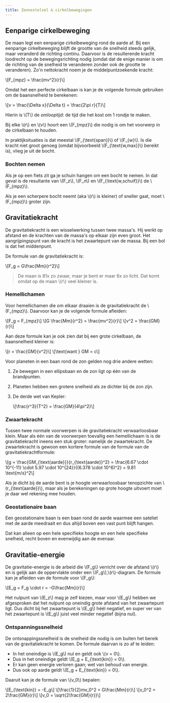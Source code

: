```yaml
---
title: Zonnestelsel & cirkelbewegingen
---
```


## Eenparige cirkelbeweging

De maan legt een eenparige cirkelbeweging rond de aarde af. Bij een eenparige cirkelbeweging blijft de grootte van de snelheid steeds gelijk, maar veranderd de richting continu. Daarvoor is de resulterende kracht loodrecht op de bewegingsrichting nodig (omdat dat de enige manier is om de richting van de snelheid te veranderen zonder ook de grootte te veranderen). Zo'n nettokracht noem je de middelpuntzoekende kracht:

\\[F_{mpz} = \frac{mv^2}{r}\\]

Omdat het een perfecte cirkelbaan is kan je de volgende formule gebruiken om de baansnelheid te berekenen:

\\[v = \frac{\Delta x}{\Delta t} = \frac{2\pi r}{T}\\]

Hierin is \\(T\\) de *omlooptijd*: de tijd die het kost om 1 rondje te maken.

Bij elke \\(r\\) en \\(v\\) hoort een \\(F_{mpz}\\) die nodig is om het voorwerp in de cirkelbaan te houden.

In praktijksituaties is dat meestal \\(F_{\text{span}}\\) of \\(F_{w}\\). Is die kracht niet groot genoeg (omdat bijvoorbeeld \\(F_{\text{w,max}}\\) bereikt is), vlieg je uit de bocht.

### Bochten nemen

Als je op een fiets zit ga je schuin hangen om een bocht te nemen. In dat geval is de resultante van \\(F_z\\), \\(F_n\\) en \\(F_{\text{w,schuif}}\\) de \\(F_{mpz}\\).

Als je een scherpere bocht neemt (aka \\(r\\) is kleiner) of sneller gaat, moet \\(F_{mpz}\\) groter zijn.

## Gravitatiekracht

De gravitatiekracht is een wisselwerking tussen twee massa's. Hij werkt op afstand en de krachten van de massa's op elkaar zijn even groot. Het aangrijpingspunt van de kracht is het zwaartepunt van de massa. Bij een bol is dat het middenpunt.

De formule van de gravitatiekracht is:

\\[F_g = G\frac{Mm}{r^2}\\]

> De maan is 81x zo zwaar, maar je bent er maar 6x zo licht. Dat komt omdat op de maan \\(r\\) veel kleiner is.

### Hemellichamen

Voor hemellichamen die om elkaar draaien is de gravitatiekracht de \\(F_{mpz}\\). Daarvoor kan je de volgende formule afleiden:

\\[F_g = F_{mpz}\\]
\\[G \frac{Mm}{r^2} = \frac{mv^2}{r}\\]
\\[v^2 = \frac{GM}{r}\\]

Aan deze formule kan je ook zien dat bij een grote cirkelbaan, de baansnelheid kleiner is:

\\[r = \frac{GM}{v^2}\\]
\\[\text{want  } GM = c\\]

Voor planeten in een baan rond de zon gelden nog drie andere wetten:

1. Ze bewegen in een ellipsbaan en de zon ligt op één van de brandpunten.
2. Planeten hebben een grotere snelheid als ze dichter bij de zon zijn.
3. De derde wet van Kepler:

   \\[\frac{r^3}{T^2} = \frac{GM}{4\pi^2}\\]

### Zwaartekracht

Tussen twee normale voorwerpen is de gravitatiekracht verwaarloosbaar klein. Maar als één van de voorwerpen toevallig een hemellichaam is is de gravitatiekracht ineens een stuk groter: namelijk de zwaartekracht. De zwaartekracht is gewoon een kortere formule van de formule van de gravitatiekrachtformule:

\\[g = \frac{GM_{\text{aarde}}}{r_{\text{aarde}}^2} = \frac{6.67 \cdot 10^{-11} \cdot 5.97 \cdot 10^{24}}{(6.378 \cdot 10^6)^2} = 9.81 \text{m/s}^2\\]

Als je dicht bij de aarde bent is je hoogte verwaarloosbaar tenopzichte van \\(r_{\text{aarde}}\\), maar als je berekeningen op grote hoogte uitvoert moet je daar wel rekening mee houden.

### Geostationaire baan

Een geostationaire baan is een baan rond de aarde waarmee een sateliet met de aarde meedraait en dus altijd boven een vast punt blijft hangen.

Dat kan alleen op een hele specifieke hoogte en een hele specifieke snelheid, recht boven en evenwijdig aan de evenaar.

## Gravitatie-energie

De gravitatie-energie is de arbeid die \\(F_g\\) verricht over de afstand \\(r\\) en is gelijk aan de oppervlakte onder een \\(F_g\\),\\(r\\)-diagram. De formule kan je afleiden van de formule voor \\(F_g\\):

\\[E_g = F_g \cdot r = -G\frac{Mm}{r}\\]

Het nulpunt van \\(E_z\\) mag je zelf kiezen, maar voor \\(E_g\\) hebben we afgesproken dat het nulpunt op oneindig grote afstand van het zwaartepunt ligt. Dus dicht bij het zwaartepunt is \\(E_g\\) héél negatief, en super ver van het zwaartepunt is \\(E_g\\) juist veel minder negatief (bijna nul).

### Ontspanningssnelheid

De ontsnappingssnelheid is de snelheid die nodig is om buiten het bereik van de gravitatiekracht te komen. De formule daarvan is zo af te leiden:

- In het oneindige is \\(E_g\\) nul en geldt ook \\(v = 0\\).
- Dus in het oneindige geldt \\(E_g + E_{\text{kin}} = 0\\).
- Er kan geen energie verloren gaan; wet van behoud van energie.
- Dus ook op aarde geldt \\(E_g + E_{\text{kin}} = 0\\).

Daaruit kan je de formule van \\(v_0\\) bepalen:

\\[E_{\text{kin}} = -E_g\\]
\\[\frac{1}{2}mv_0^2 = G\frac{Mm}{r}\\]
\\[v_0^2 = 2\frac{GM}{r}\\]
\\[v_0 = \sqrt{2\frac{GM}{r}}\\]
